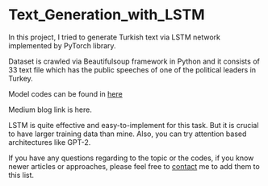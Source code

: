 # Text_Generation_with_LSTM

In this project, I tried to generate Turkish text via LSTM network implemented by PyTorch library.

Dataset is crawled via Beautifulsoup framework in Python and it consists of 33 text file which has the public speeches of one of the political leaders in Turkey.

Model codes can be found in [here](https://github.com/ozcangundes/Text_Generation_with_LSTM/blob/master/LSTM_ile_Konu%C5%9Fma_%C3%9Cretimi.ipynb)

Medium blog link is here.

LSTM is quite effective and easy-to-implement for this task. But it is crucial to have larger training data than mine. Also, you can try attention based architectures like GPT-2.

If you have any questions regarding to the topic or the codes,  if you know newer articles or approaches, please feel free to [contact](https://www.linkedin.com/in/%C3%B6zcan-g%C3%BCnde%C5%9F-7693055b/) me to add them to this list.
